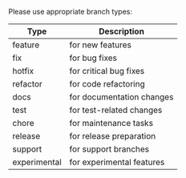 Please use appropriate branch types:

| Type         | Description               |
| ------------ | ------------------------- |
| feature      | for new features          |
| fix          | for bug fixes             |
| hotfix       | for critical bug fixes    |
| refactor     | for code refactoring      |
| docs         | for documentation changes |
| test         | for test-related changes  |
| chore        | for maintenance tasks     |
| release      | for release preparation   |
| support      | for support branches      |
| experimental | for experimental features |
